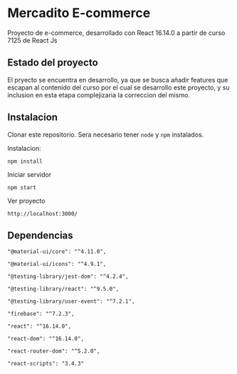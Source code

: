 # Mercadito E-commerce

Proyecto de e-commerce, desarrollado con React 16.14.0 a partir de curso 7125 de React Js



## Estado del proyecto

El pryecto se encuentra en desarrollo, ya que se busca añadir features que escapan al contenido del curso por el cual se desarrollo este proyecto, y su inclusion en esta etapa complejizaria la correccion del mismo.



## Instalacion

Clonar este repositorio. Sera necesario tener `node` y `npm` instalados.

Instalacion:

`npm install`


Iniciar servidor

`npm start`


Ver proyecto

`http://localhost:3000/`


## Dependencias

```
"@material-ui/core": "^4.11.0",

"@material-ui/icons": "^4.9.1",

"@testing-library/jest-dom": "^4.2.4",

"@testing-library/react": "^9.5.0",

"@testing-library/user-event": "^7.2.1",

"firebase": "^7.2.3",

"react": "^16.14.0",

"react-dom": "^16.14.0",

"react-router-dom": "^5.2.0",

"react-scripts": "3.4.3"
```
